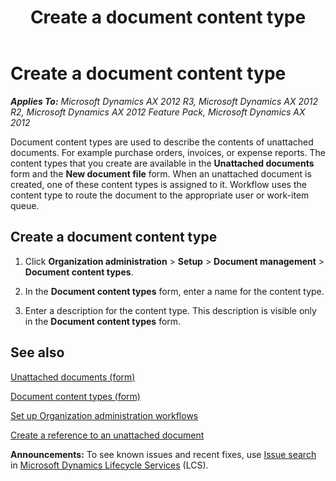 ﻿---
title: Create a document content type
TOCTitle: Create a document content type
ms:assetid: 6f1a895d-3b2a-4301-af0f-a949bdcae325
ms:mtpsurl: https://technet.microsoft.com/en-us/library/Hh242642(v=AX.60)
ms:contentKeyID: 36058042
ms.date: 04/18/2014
mtps_version: v=AX.60
---

# Create a document content type 


_**Applies To:** Microsoft Dynamics AX 2012 R3, Microsoft Dynamics AX 2012 R2, Microsoft Dynamics AX 2012 Feature Pack, Microsoft Dynamics AX 2012_

Document content types are used to describe the contents of unattached documents. For example purchase orders, invoices, or expense reports. The content types that you create are available in the **Unattached documents** form and the **New document file** form. When an unattached document is created, one of these content types is assigned to it. Workflow uses the content type to route the document to the appropriate user or work-item queue.

## Create a document content type

1.  Click **Organization administration** \> **Setup** \> **Document management** \> **Document content types**.

2.  In the **Document content types** form, enter a name for the content type.

3.  Enter a description for the content type. This description is visible only in the **Document content types** form.

## See also

[Unattached documents (form)](https://technet.microsoft.com/en-us/library/hh227648\(v=ax.60\))

[Document content types (form)](https://technet.microsoft.com/en-us/library/hh209674\(v=ax.60\))

[Set up Organization administration workflows](set-up-organization-administration-workflows.md)

[Create a reference to an unattached document](create-a-reference-to-an-unattached-document.md)

  
**Announcements:** To see known issues and recent fixes, use [Issue search](http://go.microsoft.com/fwlink/?linkid=389258) in [Microsoft Dynamics Lifecycle Services](http://go.microsoft.com/fwlink/?linkid=306505) (LCS).

